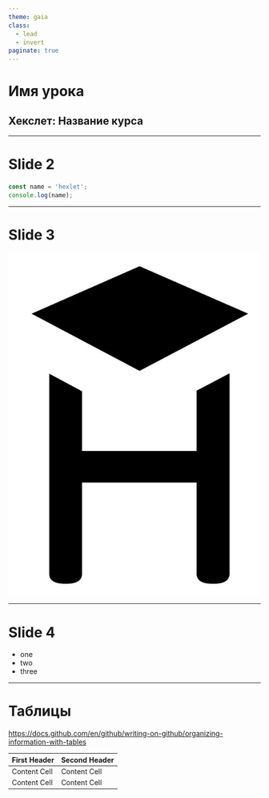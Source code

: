 ```yaml
---
theme: gaia
class:
  - lead
  - invert
paginate: true
---
```


# Имя урока
## Хекслет: Название курса

---

# Slide 2

```javascript
const name = 'hexlet';
console.log(name);
```

---

# Slide 3

![width:250px height:300px](hexlet.jpeg)

---

# Slide 4

- one
- two
- three

---

# Таблицы

https://docs.github.com/en/github/writing-on-github/organizing-information-with-tables

| First Header  | Second Header |
| ------------- | ------------- |
| Content Cell  | Content Cell  |
| Content Cell  | Content Cell  |
